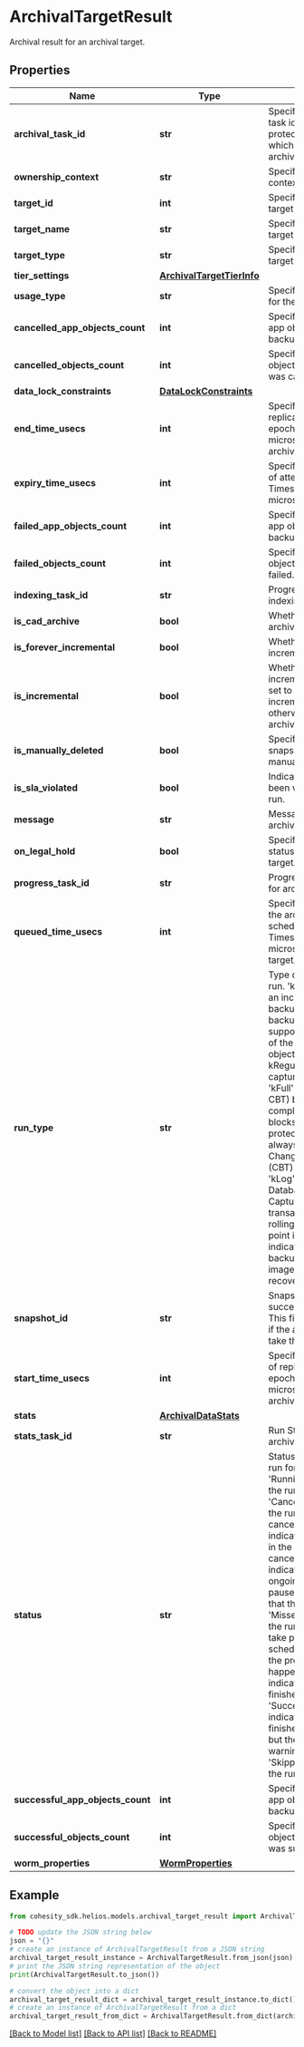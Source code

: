 # ArchivalTargetResult

Archival result for an archival target.

## Properties

Name | Type | Description | Notes
------------ | ------------- | ------------- | -------------
**archival_task_id** | **str** | Specifies the archival task id. This is a protection group UID which only applies when archival type is &#39;Tape&#39;. | [optional] 
**ownership_context** | **str** | Specifies the ownership context for the target. | [optional] 
**target_id** | **int** | Specifies the archival target ID. | [optional] 
**target_name** | **str** | Specifies the archival target name. | [optional] 
**target_type** | **str** | Specifies the archival target type. | [optional] 
**tier_settings** | [**ArchivalTargetTierInfo**](ArchivalTargetTierInfo.md) |  | [optional] 
**usage_type** | **str** | Specifies the usage type for the target. | [optional] 
**cancelled_app_objects_count** | **int** | Specifies the count of app objects for which backup was cancelled. | [optional] 
**cancelled_objects_count** | **int** | Specifies the count of objects for which backup was cancelled. | [optional] 
**data_lock_constraints** | [**DataLockConstraints**](DataLockConstraints.md) |  | [optional] 
**end_time_usecs** | **int** | Specifies the end time of replication run in Unix epoch Timestamp(in microseconds) for an archival target. | [optional] 
**expiry_time_usecs** | **int** | Specifies the expiry time of attempt in Unix epoch Timestamp (in microseconds). | [optional] 
**failed_app_objects_count** | **int** | Specifies the count of app objects for which backup failed. | [optional] 
**failed_objects_count** | **int** | Specifies the count of objects for which backup failed. | [optional] 
**indexing_task_id** | **str** | Progress monitor task for indexing. | [optional] 
**is_cad_archive** | **bool** | Whether this is CAD archive or not | [optional] 
**is_forever_incremental** | **bool** | Whether this is forever incremental or not | [optional] 
**is_incremental** | **bool** | Whether this is an incremental archive. If set to true, this is an incremental archive, otherwise this is a full archive. | [optional] 
**is_manually_deleted** | **bool** | Specifies whether the snapshot is deleted manually. | [optional] 
**is_sla_violated** | **bool** | Indicated if SLA has been violated for this run. | [optional] 
**message** | **str** | Message about the archival run. | [optional] 
**on_legal_hold** | **bool** | Specifies the legal hold status for a archival target. | [optional] 
**progress_task_id** | **str** | Progress monitor task id for archival. | [optional] 
**queued_time_usecs** | **int** | Specifies the time when the archival is queued for schedule in Unix epoch Timestamp(in microseconds) for a target. | [optional] 
**run_type** | **str** | Type of Protection Group run. &#39;kRegular&#39; indicates an incremental (CBT) backup. Incremental backups utilizing CBT (if supported) are captured of the target protection objects. The first run of a kRegular schedule captures all the blocks. &#39;kFull&#39; indicates a full (no CBT) backup. A complete backup (all blocks) of the target protection objects are always captured and Change Block Tracking (CBT) is not utilized. &#39;kLog&#39; indicates a Database Log backup. Capture the database transaction logs to allow rolling back to a specific point in time. &#39;kSystem&#39; indicates system volume backup. It produces an image for bare metal recovery. | [optional] 
**snapshot_id** | **str** | Snapshot id for a successful snapshot. This field will not be set if the archival Run fails to take the snapshot. | [optional] 
**start_time_usecs** | **int** | Specifies the start time of replication run in Unix epoch Timestamp(in microseconds) for an archival target. | [optional] 
**stats** | [**ArchivalDataStats**](ArchivalDataStats.md) |  | [optional] 
**stats_task_id** | **str** | Run Stats task id for archival. | [optional] 
**status** | **str** | Status of the replication run for an archival target. &#39;Running&#39; indicates that the run is still running. &#39;Canceled&#39; indicates that the run has been canceled. &#39;Canceling&#39; indicates that the run is in the process of being canceled. &#39;Paused&#39; indicates that the ongoing run has been paused. &#39;Failed&#39; indicates that the run has failed. &#39;Missed&#39; indicates that the run was unable to take place at the scheduled time because the previous run was still happening. &#39;Succeeded&#39; indicates that the run has finished successfully. &#39;SucceededWithWarning&#39; indicates that the run finished successfully, but there were some warning messages. &#39;Skipped&#39; indicates that the run was skipped. | [optional] 
**successful_app_objects_count** | **int** | Specifies the count of app objects for which backup was successful. | [optional] 
**successful_objects_count** | **int** | Specifies the count of objects for which backup was successful. | [optional] 
**worm_properties** | [**WormProperties**](WormProperties.md) |  | [optional] 

## Example

```python
from cohesity_sdk.helios.models.archival_target_result import ArchivalTargetResult

# TODO update the JSON string below
json = "{}"
# create an instance of ArchivalTargetResult from a JSON string
archival_target_result_instance = ArchivalTargetResult.from_json(json)
# print the JSON string representation of the object
print(ArchivalTargetResult.to_json())

# convert the object into a dict
archival_target_result_dict = archival_target_result_instance.to_dict()
# create an instance of ArchivalTargetResult from a dict
archival_target_result_from_dict = ArchivalTargetResult.from_dict(archival_target_result_dict)
```
[[Back to Model list]](../README.md#documentation-for-models) [[Back to API list]](../README.md#documentation-for-api-endpoints) [[Back to README]](../README.md)


